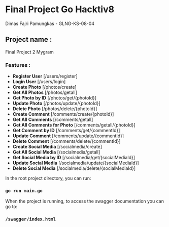 # Final Project Go Hacktiv8

Dimas Fajri Pamungkas - GLNG-KS-08-04

## Project name :
Final Project 2 Mygram

### Features :
- **Register User** [/users/register]
- **Login User** [/users/login]
- **Create Photo** [/photos/create]
- **Get All Photos** [/photos/getall]
- **Get Photo by ID** [/photos/get/{photoId}]
- **Update Photo** [/photos/update/{photoId}]
- **Delete Photo** [/photos/delete/{photoId}]
- **Create Comment** [/comments/create/{photoId}]
- **Get All Comments** [/comments/getall]
- **Get All Comments for Photo** [/comments/getall/{photoId}]
- **Get Comment by ID** [/comments/get/{commentId}]
- **Update Comment** [/comments/update/{commentId}]
- **Delete Comment** [/comments/delete/{commentId}]
- **Create Social Media** [/socialmedia/create]
- **Get All Social Media** [/socialmedia/getall]
- **Get Social Media by ID** [/socialmedia/get/{socialMediaId}]
- **Update Social Media** [/socialmedia/update/{socialMediaId}]
- **Delete Social Media** [/socialmedia/delete/{socialMediaId}]

In the root project directory, you can run:

### `go run main.go`

When the project is running, to access the swagger documentation you can go to:

### `/swagger/index.html`
